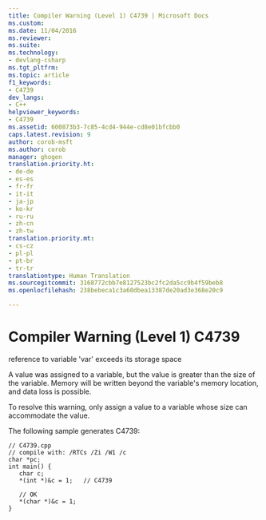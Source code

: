 ```yaml
---
title: Compiler Warning (Level 1) C4739 | Microsoft Docs
ms.custom: 
ms.date: 11/04/2016
ms.reviewer: 
ms.suite: 
ms.technology:
- devlang-csharp
ms.tgt_pltfrm: 
ms.topic: article
f1_keywords:
- C4739
dev_langs:
- C++
helpviewer_keywords:
- C4739
ms.assetid: 600873b3-7c85-4cd4-944e-cd8e01bfcbb0
caps.latest.revision: 9
author: corob-msft
ms.author: corob
manager: ghogen
translation.priority.ht:
- de-de
- es-es
- fr-fr
- it-it
- ja-jp
- ko-kr
- ru-ru
- zh-cn
- zh-tw
translation.priority.mt:
- cs-cz
- pl-pl
- pt-br
- tr-tr
translationtype: Human Translation
ms.sourcegitcommit: 3168772cbb7e8127523bc2fc2da5cc9b4f59beb8
ms.openlocfilehash: 238bebeca1c3a60dbea13387de20ad3e368e20c9

---
```

# Compiler Warning (Level 1) C4739
reference to variable 'var' exceeds its storage space  
  
 A value was assigned to a variable, but the value is greater than the size of the variable. Memory will be written beyond the variable's memory location, and data loss is possible.  
  
 To resolve this warning, only assign a value to a variable whose size can accommodate the value.  
  
 The following sample generates C4739:  
  
```  
// C4739.cpp  
// compile with: /RTCs /Zi /W1 /c  
char *pc;  
int main() {  
   char c;  
   *(int *)&c = 1;   // C4739  
  
   // OK  
   *(char *)&c = 1;  
}  
```


<!--HONumber=Jan17_HO2-->



